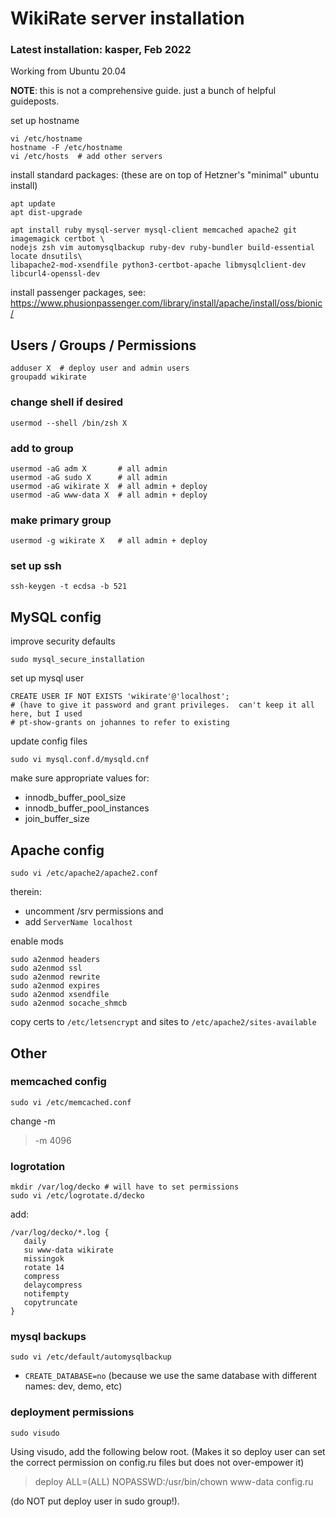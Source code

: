 # WikiRate server installation

### Latest installation: kasper, Feb 2022

Working from Ubuntu 20.04

__NOTE__: this is not a comprehensive guide. just a bunch of helpful guideposts.

set up hostname
```
vi /etc/hostname
hostname -F /etc/hostname
vi /etc/hosts  # add other servers
```


install standard packages: (these are on top of Hetzner's "minimal" ubuntu install)
```
apt update
apt dist-upgrade

apt install ruby mysql-server mysql-client memcached apache2 git imagemagick certbot \
nodejs zsh vim automysqlbackup ruby-dev ruby-bundler build-essential locate dnsutils\
libapache2-mod-xsendfile python3-certbot-apache libmysqlclient-dev libcurl4-openssl-dev
```

install passenger packages, see: https://www.phusionpassenger.com/library/install/apache/install/oss/bionic/



## Users / Groups / Permissions
```
adduser X  # deploy user and admin users
groupadd wikirate
```
### change shell if desired
```
usermod --shell /bin/zsh X
```
### add to group
```
usermod -aG adm X       # all admin
usermod -aG sudo X      # all admin
usermod -aG wikirate X  # all admin + deploy
usermod -aG www-data X  # all admin + deploy
```

### make primary group
```
usermod -g wikirate X   # all admin + deploy
```
### set up ssh
```
ssh-keygen -t ecdsa -b 521
```

 


## MySQL config

improve security defaults
```
sudo mysql_secure_installation
```

set up mysql user
```
CREATE USER IF NOT EXISTS 'wikirate'@'localhost';
# (have to give it password and grant privileges.  can't keep it all here, but I used
# pt-show-grants on johannes to refer to existing
```

update config files
```
sudo vi mysql.conf.d/mysqld.cnf
```
make sure appropriate values for:

* innodb_buffer_pool_size 
* innodb_buffer_pool_instances
* join_buffer_size


## Apache config
```
sudo vi /etc/apache2/apache2.conf
```
therein:
- uncomment /srv permissions and
- add `ServerName localhost`


enable mods
```
sudo a2enmod headers
sudo a2enmod ssl
sudo a2enmod rewrite
sudo a2enmod expires
sudo a2enmod xsendfile
sudo a2enmod socache_shmcb
```

copy certs to `/etc/letsencrypt` and sites to `/etc/apache2/sites-available`

## Other
### memcached config
```
sudo vi /etc/memcached.conf
```
change -m
> -m 4096


### logrotation

```
mkdir /var/log/decko # will have to set permissions
sudo vi /etc/logrotate.d/decko 
```
add:

``` 
/var/log/decko/*.log {
   daily
   su www-data wikirate
   missingok
   rotate 14
   compress
   delaycompress
   notifempty
   copytruncate
}
```
### mysql backups

```
sudo vi /etc/default/automysqlbackup
```
* `CREATE_DATABASE=no` (because we use the same database with different names: dev, demo, etc)

### deployment permissions

```
sudo visudo
```
Using visudo, add the following below root. (Makes it so deploy user can set the correct
permission on config.ru files but does not over-empower it)

> deploy  ALL=(ALL) NOPASSWD:/usr/bin/chown www-data config.ru
 
(do NOT put deploy user in sudo group!).
